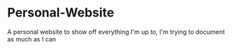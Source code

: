 # Personal-Website
A personal website to show off everything I'm up to, I'm trying to document as much as I can
